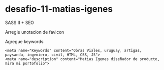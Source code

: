 # desafio-11-matias-igenes
SASS II + SEO

Arregle unotacion de favicon
<!-- Favicon -->

Agregue keywords
<!-- Keywords -->
    <meta name="Keywords" content="Obras Viales, uruguay, artigas, paysandu, ingeniero, civil, HTML, CSS, JS">
    <meta name="description" content="Matias Igenes diseñador de producto, mira mi portofolio">

